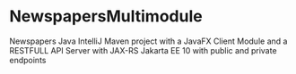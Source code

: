 # NewspapersMultimodule
Newspapers Java IntelliJ Maven project with a JavaFX Client Module and a RESTFULL API Server with JAX-RS Jakarta EE 10 with public and private endpoints 
